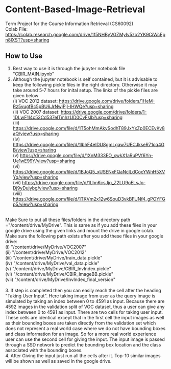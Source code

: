 # Content-Based-Image-Retrieval
Term Project for the Course Information Retrieval (CS60092)<br>
Colab File: https://colab.research.google.com/drive/1f5NHByVGZMyIv5zo2YK9CiWcEpn8lXST?usp=sharing
## How to Use
1. Best way to use it is through the jupyter notebook file "CBIR_MAIN.ipynb"
2. Although the jupyter notebook is self contained, but it is advisable to keep the following pickle files in the right directory. Otherwise it may take around 5-7 hours for inital setup. The links of the pickle files are given below<br>
  (i) VOC 2012 dataset: https://drive.google.com/drive/folders/1HeM-Rz5yugfBc5pBU6JrNwjPjI-IHWQe?usp=sharing<br>
  (ii) VOC 2007 dataset: https://drive.google.com/drive/folders/1-1DLwF1I4c53Cd537eITmhzUD0CvFslb?usp=sharing<br>
  (iii) https://drive.google.com/file/d/1T5ohMmAkySodhT89JxYxZp0ECEvKv8aQ/view?usp=sharing<br>
  (iv) https://drive.google.com/file/d/1lbhF4eIDU8gmLgaw7UECJkseR71cq4GB/view?usp=sharing<br>
  (v) https://drive.google.com/file/d/1XnM333EO_xwkX1aRuPVf6Yn-Ue1wE99Y/view?usp=sharing<br>
  (vi) https://drive.google.com/file/d/1BJoQ5_xUSENxFQaNclLdCocYWnH5XVYq/view?usp=sharing<br>
  (vii) https://drive.google.com/file/d/1LhnKcsJjq_Z2LU9oELsJo-Dj9yDujybg/view?usp=sharing<br>
  (viii) https://drive.google.com/file/d/1TKVm2x12w6SouD3vkBFUNf4_gPOYFGp5/view?usp=sharing<br>
<br>
Make Sure to put all these files/folders in the directory path ="/content/drive/MyDrive". This is same as if you add these files in your google drive using the given links and mount the drive in google colab. <br>
Make sure the following path exists after you add these files in your google drive:<br>
  (i) "/content/drive/MyDrive/VOC2007"<br>
  (ii) "/content/drive/MyDrive/VOC2012"<br>
  (iii) "/content/drive/MyDrive/train_data.pickle"<br>
  (iv) "/content/drive/MyDrive/val_data.pickle"<br>
  (v) "/content/drive/MyDrive/CBIR_InvIndex.pickle"<br>
  (vi) "/content/drive/MyDrive/CBIR_ImageBB.pickle"<br>
  (vii) "/content/drive/MyDrive/InvIndex_final_version"<br>
  <br>
3. If step is completed then you can easily reach the cell after the heading "Taking User Input". Here taking image from user as the query image is simulated by taking an index between 0 to 4591 as input. Because there are 4592 images in the validation split of VOC dataset, thus a user can give any index between 0 to 4591 as input.
There are two cells for taking user input. These cells are identical except that in the first cell the input images as well as their bounding boxes are taken directly from the validation set which does not represent a real world case where we do not have bounding boxes and class information for an image. So for a more real world experience user can use the second cell for giving the input. The input image is passed through a SSD network to predict the bounding box location and the class associated with the bounding boxes.<br>
4. After Giving the input just run all the cells after it. Top-10 similar images will be shown as well as saved in the google drive.
